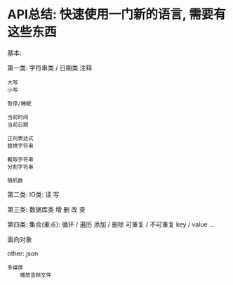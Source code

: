 
API总结:
快速使用一门新的语言, 需要有这些东西
==========================================
基本:

第一类: 字符串类 / 日期类
	注释
	
	大写
	小写
	
	暂停/睡眠

	当前时间
	当前日期

	正则表达式
	替换字符串

	截取字符串
	分割字符串

	随机数
	
	
第二类: IO类:
	读
	写
	
	
第三类: 数据库类
	增
	删
	改
	查
	
第四类: 集合(重点):
	循环 / 遍历
	添加 / 删除
	可重复 / 不可重复
	key / value
	...

面向对象

other:
	json	
	
	多媒体
		播放音频文件